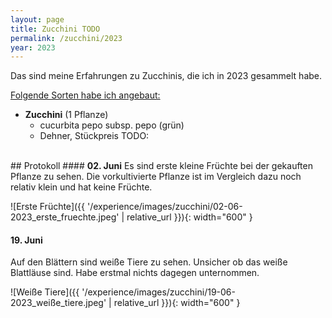 ```yaml
---
layout: page
title: Zucchini TODO
permalink: /zucchini/2023
year: 2023
---
```


Das sind meine Erfahrungen zu Zucchinis, die ich in 2023 gesammelt habe.

<u>Folgende Sorten habe ich angebaut:</u>

- **Zucchini** (1 Pflanze)
    - cucurbita pepo subsp. pepo (grün)
    - Dehner, Stückpreis TODO:

<br>
## Protokoll 
#### <b>02. Juni</b>
Es sind erste kleine Früchte bei der gekauften Pflanze zu sehen. Die vorkultivierte Pflanze ist im Vergleich dazu noch relativ klein und hat keine Früchte.

![Erste Früchte]({{ '/experience/images/zucchini/02-06-2023_erste_fruechte.jpeg' | relative_url }}){: width="600" }


#### <b>19. Juni</b>
Auf den Blättern sind weiße Tiere zu sehen. Unsicher ob das weiße Blattläuse sind. Habe erstmal nichts dagegen unternommen.

![Weiße Tiere]({{ '/experience/images/zucchini/19-06-2023_weiße_tiere.jpeg' | relative_url }}){: width="600" }
